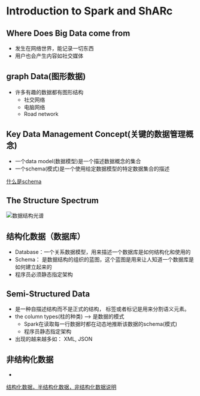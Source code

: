 # Introduction to Spark and ShARc

## Where Does Big Data come from
* 发生在网络世界，能记录一切东西
* 用户也会产生内容如社交媒体

## graph Data(图形数据)
* 许多有趣的数据都有图形结构
    * 社交网络
    * 电脑网络
    * Road network
    
## Key Data Management Concept(关键的数据管理概念)
* 一个data model(数据模型)是一个描述数据概念的集合
* 一个schema(模式)是一个使用给定数据模型的特定数据集合的描述

[什么是schema](https://blog.csdn.net/u010429286/article/details/79022484)

## The Structure Spectrum

![数据结构光谱]()

## 结构化数据（数据库）
* Database：一个关系数据模型，用来描述一个数据库是如何结构化和使用的
* Schema： 是数据结构的组织的蓝图，这个蓝图是用来让人知道一个数据库是如何建立起来的
* 程序员必须静态指定架构

## Semi-Structured Data
* 是一种自描述结构而不是正式的结构， 标签或者标记是用来分割语义元素。
* the column types(柱的种类) ——> 是数据的模式
    * Spark在读取每一行数据时都在动态地推断该数据的schema(模式)
    * 程序员静态指定架构
* 出现的越来越多如： XML, JSON

## 非结构化数据
*
    




[结构化数据，半结构化数据，非结构化数据说明](https://blog.csdn.net/liangyihuai/article/details/54864952)